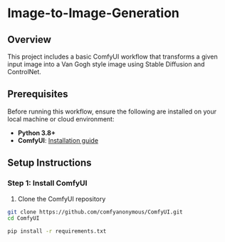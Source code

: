 # Image-to-Image-Generation
## Overview
This project includes a basic ComfyUI workflow that transforms a given input image into a Van Gogh style image using Stable Diffusion and ControlNet.
## Prerequisites
Before running this workflow, ensure the following are installed on your local machine or cloud environment:
- **Python 3.8+**
- **ComfyUI**: [Installation guide](https://github.com/comfyanonymous/ComfyUI)

## Setup Instructions
### Step 1: Install ComfyUI
1. Clone the ComfyUI repository

```bash
git clone https://github.com/comfyanonymous/ComfyUI.git
cd ComfyUI

pip install -r requirements.txt
